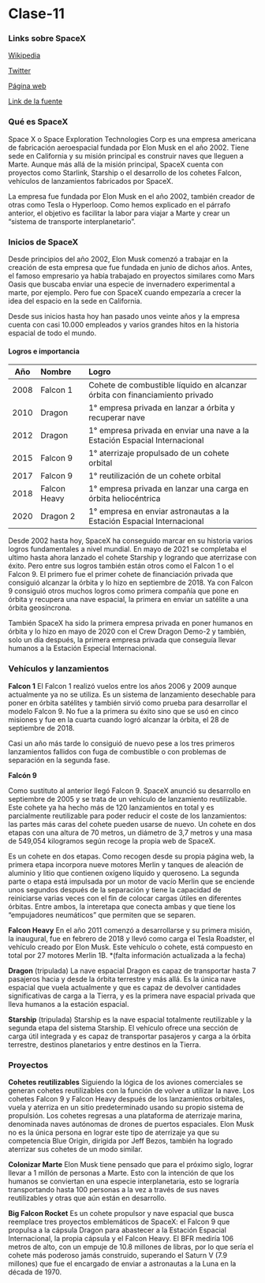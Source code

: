 # Clase-11

 ### Links sobre SpaceX
 
 [Wikipedia](https://en.wikipedia.org/wiki/SpaceX)
 
 [Twitter](https://twitter.com/spacex)
 
 [Página web](https://www.spacex.com/)
 
 [Link de la fuente](https://www.adslzone.net/reportajes/tecnologia/que-es-spacex/)

### Qué es SpaceX

Space X o Space Exploration Technologies Corp es una empresa americana de fabricación aeroespacial fundada por Elon Musk en el año 2002. Tiene sede en California y su misión principal es construir naves que lleguen a Marte. Aunque más allá de la misión principal, SpaceX cuenta con proyectos como Starlink, Starship o el desarrollo de los cohetes Falcon, vehículos de lanzamientos fabricados por SpaceX.

La empresa fue fundada por Elon Musk en el año 2002, también creador de otras como Tesla o Hyperloop. Como hemos explicado en el párrafo anterior, el objetivo es facilitar la labor para viajar a Marte y crear un “sistema de transporte interplanetario”. 

### Inicios de SpaceX
Desde principios del año 2002, Elon Musk comenzó a trabajar en la creación de esta empresa que fue fundada en junio de dichos años. Antes, el famoso empresario ya había trabajado en proyectos similares como Mars Oasis que buscaba enviar una especie de invernadero experimental a marte, por ejemplo. Pero fue con SpaceX cuando empezaría a crecer la idea del espacio en la sede en California.

Desde sus inicios hasta hoy han pasado unos veinte años y la empresa cuenta con casi 10.000 empleados y varios grandes hitos en la historia espacial de todo el mundo.

#### Logros e importancia

| Año | Nombre | Logro |
| :---: | :---- | :--- |
| 2008 | Falcon 1 | Cohete de combustible líquido en alcanzar órbita con financiamiento privado | 
| 2010 | Dragon | 1° empresa privada en lanzar a órbita y recuperar nave | 
| 2012 | Dragon | 1° empresa privada en enviar una nave a la Estación Espacial Internacional |
| 2015 | Falcon 9 | 1° aterrizaje propulsado de un cohete orbital |
| 2017 | Falcon 9 | 1° reutilización de un cohete orbital | 
| 2018 | Falcon Heavy | 1° empresa privada en lanzar una carga en órbita heliocéntrica |
| 2020 | Dragon 2 | 1° empresa en enviar astronautas a la Estación Espacial Internacional |

Desde 2002 hasta hoy, SpaceX ha conseguido marcar en su historia varios logros fundamentales a nivel mundial. En mayo de 2021 se completaba el ultimo hasta ahora lanzado el cohete Starship y logrando que aterrizase con éxito. Pero entre sus logros también están otros como el Falcon 1 o el Falcon 9. El primero fue el primer cohete de financiación privada que consiguió alcanzar la órbita y lo hizo en septiembre de 2018. Ya con Falcon 9 consiguió otros muchos logros como primera compañía que pone en órbita y recupera una nave espacial, la primera en enviar un satélite a una órbita geosíncrona.

También SpaceX ha sido la primera empresa privada en poner humanos en órbita y lo hizo en mayo de 2020 con el Crew Dragon Demo-2 y también, solo un día después, la primera empresa privada que conseguía llevar humanos a la Estación Especial Internacional.

### Vehículos y lanzamientos

**Falcon 1** El Falcon 1 realizó vuelos entre los años 2006 y 2009 aunque actualmente ya no se utiliza. Es un sistema de lanzamiento desechable para poner en órbita satélites y también sirvió como prueba para desarrollar el modelo Falcon 9. No fue a la primera su éxito sino que se usó en cinco misiones y fue en la cuarta cuando logró alcanzar la órbita, el 28 de septiembre de 2018.

Casi un año más tarde lo consiguió de nuevo pese a los tres primeros lanzamientos fallidos con fuga de combustible o con problemas de separación en la segunda fase.

**Falcón 9**

Como sustituto al anterior llegó Falcon 9. SpaceX anunció su desarrollo en septiembre de 2005 y se trata de un vehículo de lanzamiento reutilizable. Este cohete ya ha hecho más de 120 lanzamientos en total y es parcialmente reutilizable para poder reducir el coste de los lanzamientos: las partes más caras del cohete pueden usarse de nuevo. Un cohete en dos etapas con una altura de 70 metros, un diámetro de 3,7 metros y una masa de 549,054 kilogramos según recoge la propia web de SpaceX.

Es un cohete en dos etapas. Como recogen desde su propia página web, la primera etapa incorpora nueve motores Merlin y tanques de aleación de aluminio y litio que contienen oxígeno líquido y queroseno. La segunda parte o etapa está impulsada por un motor de vacío Merlin que se enciende unos segundos después de la separación y tiene la capacidad de reiniciarse varias veces con el fin de colocar cargas útiles en diferentes órbitas. Entre ambos, la interetapa que conecta ambas y que tiene los “empujadores neumáticos” que permiten que se separen.

**Falcon Heavy**
En el año 2011 comenzó a desarrollarse y su primera misión, la inaugural, fue en febrero de 2018 y llevó como carga el Tesla Roadster, el vehículo creado por Elon Musk. Este vehículo o cohete, está compuesto en total por 27 motores Merlin 1B.
*(falta información actualizada a la fecha)

**Dragon** (tripulada)
La nave espacial Dragon es capaz de transportar hasta 7 pasajeros hacia y desde la órbita terrestre y más allá. Es la única nave espacial que vuela actualmente y que es capaz de devolver cantidades significativas de carga a la Tierra, y es la primera nave espacial privada que lleva humanos a la estación espacial.

**Starship** (tripulada)
Starship es la nave espacial totalmente reutilizable y la segunda etapa del sistema Starship. El vehículo ofrece una sección de carga útil integrada y es capaz de transportar pasajeros y carga a la órbita terrestre, destinos planetarios y entre destinos en la Tierra.

###  Proyectos

**Cohetes reutilizables** 
Siguiendo la lógica de los aviones comerciales se generan cohetes reutilizables con la función de volver a utilizar la nave. Los cohetes Falcon 9 y Falcon Heavy después de los lanzamientos orbitales, vuela y aterriza en un sitio predeterminado usando su propio sistema de propulsión. Los cohetes regresas a una plataforma de aterrizaje marina, denominada naves autónomas de drones de puertos espaciales. Elon Musk no es la única persona en lograr este tipo de aterrizaje ya que su competencia Blue Origin, dirigida por Jeff Bezos, también ha logrado aterrizar sus cohetes de un modo similar. 

**Colonizar Marte**
Elon Musk tiene pensado que para el próximo siglo, lograr llevar a 1 millón de personas a Marte. Esto con la intención de que los humanos se conviertan en una especie interplanetaria, esto se lograría transportando hasta 100 personas a la vez a través de sus naves reutilizables y otras que aún están en desarrollo.

**Big Falcon Rocket**
Es un cohete propulsor y nave espacial que busca reemplace tres proyectos emblemáticos de SpaceX: el Falcon 9 que propulsa a la cápsula Dragon para abastecer a la Estación Espacial Internacional, la propia cápsula y el Falcon Heavy. El BFR mediría 106 metros de alto, con un empuje de 10.8 millones de libras, por lo que sería el cohete más poderoso jamás construido, superando el Saturn V (7.9 millones) que fue el encargado de enviar a astronautas a la Luna en la década de 1970.
